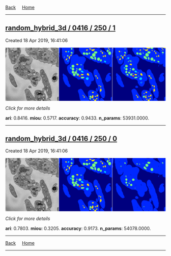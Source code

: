 
[Back](..)&nbsp;&nbsp;&nbsp;&nbsp;&nbsp;[Home](https://leapmanlab.github.io/snapshots)

---

<div class="summary"><a href="1"><h2>random_hybrid_3d / 0416 / 250 / 1</h2></a><p>Created 18 Apr 2019, 16:41:06
</p><a href="1"><img src="1/media/summary.png" align="center"></a><p>
<i>Click for more details</i>
</p></div>

**ari**: 0.8416. **miou**: 0.5717. **accuracy**: 0.9433. **n_params**: 53931.0000. 

---

<div class="summary"><a href="0"><h2>random_hybrid_3d / 0416 / 250 / 0</h2></a><p>Created 18 Apr 2019, 16:41:06
</p><a href="0"><img src="0/media/summary.png" align="center"></a><p>
<i>Click for more details</i>
</p></div>

**ari**: 0.7803. **miou**: 0.3205. **accuracy**: 0.9173. **n_params**: 54078.0000. 

---

[Back](..)&nbsp;&nbsp;&nbsp;&nbsp;&nbsp;[Home](https://leapmanlab.github.io/snapshots)

---